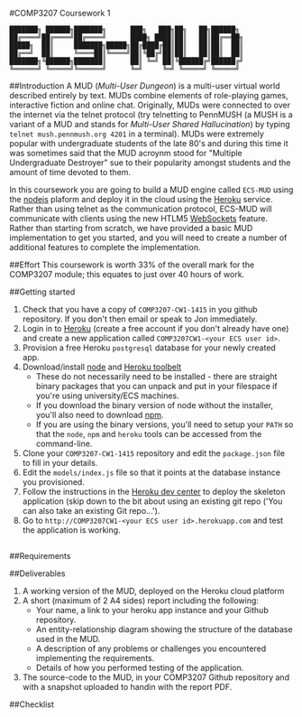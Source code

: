 #COMP3207 Coursework 1

	███████╗ ██████╗███████╗      ███╗   ███╗██╗   ██╗██████╗            
	██╔════╝██╔════╝██╔════╝      ████╗ ████║██║   ██║██╔══██╗           
	█████╗  ██║     ███████╗█████╗██╔████╔██║██║   ██║██║  ██║           
	██╔══╝  ██║     ╚════██║╚════╝██║╚██╔╝██║██║   ██║██║  ██║           
	███████╗╚██████╗███████║      ██║ ╚═╝ ██║╚██████╔╝██████╔╝           
	╚══════╝ ╚═════╝╚══════╝      ╚═╝     ╚═╝ ╚═════╝ ╚═════╝            


##Introduction
A MUD (*Multi-User Dungeon*) is a multi-user virtual world described entirely by text. MUDs combine elements of role-playing games, interactive fiction and online chat. Originally, MUDs were connected to over the internet via the telnet protocol (try telnetting to PennMUSH (a MUSH is a variant of a MUD and stands for *Multi-User Shared Hallucination*) by typing `telnet mush.pennmush.org 4201` in a terminal). MUDs were extremely popular with undergraduate students of the late 80's and during this time it was sometimes said that the MUD acroynm stood for "Multiple Undergraduate Destroyer" sue to their popularity amongst students and the amount of time devoted to them.
	                                                                    
In this coursework you are going to build a MUD engine called `ECS-MUD` using the [nodejs](http://www.nodejs.org) plaform and deploy it in the cloud using the [Heroku](http://www.heroku.com) service. Rather than using telnet as the communication protocol, ECS-MUD will communicate with clients using the new HTLM5 [WebSockets](https://www.websocket.org) feature. Rather than starting from scratch, we have provided a basic MUD implementation to get you started, and you will need to create a number of additional features to complete the implementation.

##Effort
This coursework is worth 33% of the overall mark for the COMP3207 module; this equates to just over 40 hours of work.

##Getting started
1. Check that you have a copy of `COMP3207-CW1-1415` in you github repository. If you don't then email or speak to Jon immediately.
2. Login in to [Heroku](http://www.heroku.com) (create a free account if you don't already have one) and create a new application called `COMP3207CW1-<your ECS user id>`.
3. Provision a free Heroku `postgresql` database for your newly created app.
4. Download/install [node](http://nodejs.org/download/) and [Heroku toolbelt](http://toolbelt.heroku.com/)
	* These do not necessarily need to be installed - there are straight binary packages that you can unpack and put in your filespace if you're using university/ECS machines.
	* If you download the binary version of node without the installer, you'll also need to download [npm](https://www.npmjs.org/doc/README.html).
	* If you are using the binary versions, you'll need to setup your `PATH` so that the `node`, `npm` and `heroku` tools can be accessed from the command-line.
5. Clone your `COMP3207-CW1-1415` repository and edit the `package.json` file to fill in your details.
6. Edit the `models/index.js` file so that it points at the database instance you provisioned.
7. Follow the instructions in the [Heroku dev center](https://devcenter.heroku.com/articles/git) to deploy the skeleton application (skip down to the bit about using an existing git repo ('You can also take an existing Git repo...').
8. Go to `http://COMP3207CW1-<your ECS user id>.herokuapp.com` and test the application is working.

##

##Requirements

##Deliverables

1. A working version of the MUD, deployed on the Heroku cloud platform
2. A short (maximum of 2 A4 sides) report including the following:
	* Your name, a link to your heroku app instance and your Github repository.
	* An entity-relationship diagram showing the structure of the database used in the MUD.
	* A description of any problems or challenges you encountered implementing the requirements.
	* Details of how you performed testing of the application.
3. The source-code to the MUD, in your COMP3207 Github repository and with a snapshot uploaded to handin with the report PDF.

##Checklist